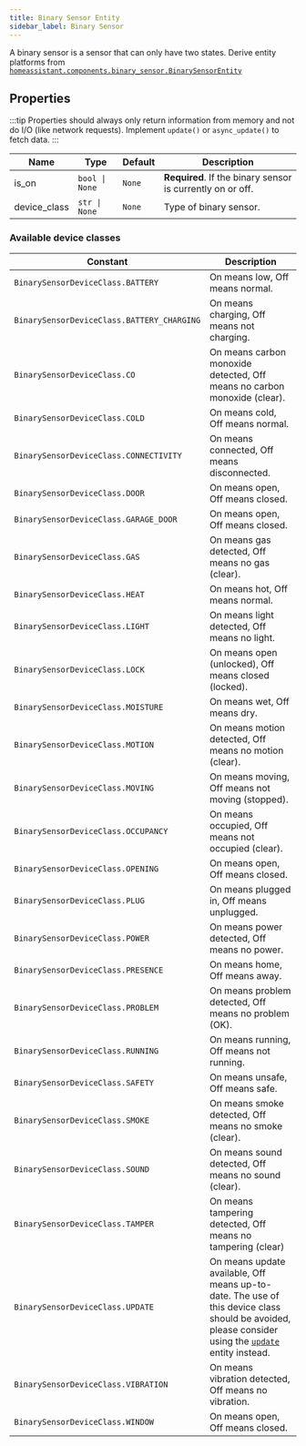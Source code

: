 ```yaml
---
title: Binary Sensor Entity
sidebar_label: Binary Sensor
---
```


A binary sensor is a sensor that can only have two states. Derive entity platforms from [`homeassistant.components.binary_sensor.BinarySensorEntity`](https://github.com/home-assistant/home-assistant/blob/master/homeassistant/components/binary_sensor/__init__.py)

## Properties

:::tip
Properties should always only return information from memory and not do I/O (like network requests). Implement `update()` or `async_update()` to fetch data.
:::

| Name | Type | Default | Description
| ---- | ---- | ------- | -----------
| is_on| <code>bool &#124; None</code> | `None` | **Required**. If the binary sensor is currently on or off.
| device_class | <code>str &#124; None</code> | `None` | Type of binary sensor.

### Available device classes

| Constant | Description
| ----- | -----------
| `BinarySensorDeviceClass.BATTERY` | On means low, Off means normal.
| `BinarySensorDeviceClass.BATTERY_CHARGING` | On means charging, Off means not charging.
| `BinarySensorDeviceClass.CO` | On means carbon monoxide detected, Off means no carbon monoxide (clear).
| `BinarySensorDeviceClass.COLD` | On means cold, Off means normal.
| `BinarySensorDeviceClass.CONNECTIVITY` | On means connected, Off means disconnected.
| `BinarySensorDeviceClass.DOOR` | On means open, Off means closed.
| `BinarySensorDeviceClass.GARAGE_DOOR` | On means open, Off means closed.
| `BinarySensorDeviceClass.GAS` | On means gas detected, Off means no gas (clear).
| `BinarySensorDeviceClass.HEAT` | On means hot, Off means normal.
| `BinarySensorDeviceClass.LIGHT` | On means light detected, Off means no light.
| `BinarySensorDeviceClass.LOCK` | On means open (unlocked), Off means closed (locked).
| `BinarySensorDeviceClass.MOISTURE` | On means wet, Off means dry.
| `BinarySensorDeviceClass.MOTION` | On means motion detected, Off means no motion (clear).
| `BinarySensorDeviceClass.MOVING` | On means moving, Off means not moving (stopped).
| `BinarySensorDeviceClass.OCCUPANCY` | On means occupied, Off means not occupied (clear).
| `BinarySensorDeviceClass.OPENING` | On means open, Off means closed.
| `BinarySensorDeviceClass.PLUG` | On means plugged in, Off means unplugged.
| `BinarySensorDeviceClass.POWER` | On means power detected, Off means no power.
| `BinarySensorDeviceClass.PRESENCE` | On means home, Off means away.
| `BinarySensorDeviceClass.PROBLEM` | On means problem detected, Off means no problem (OK).
| `BinarySensorDeviceClass.RUNNING` | On means running, Off means not running.
| `BinarySensorDeviceClass.SAFETY` | On means unsafe, Off means safe.
| `BinarySensorDeviceClass.SMOKE` | On means smoke detected, Off means no smoke (clear).
| `BinarySensorDeviceClass.SOUND` | On means sound detected, Off means no sound (clear).
| `BinarySensorDeviceClass.TAMPER` | On means tampering detected, Off means no tampering (clear)
| `BinarySensorDeviceClass.UPDATE` | On means update available, Off means up-to-date. The use of this device class should be avoided, please consider using the [`update`](/docs/core/entity/update) entity instead.
| `BinarySensorDeviceClass.VIBRATION` | On means vibration detected, Off means no vibration.
| `BinarySensorDeviceClass.WINDOW` | On means open, Off means closed.
